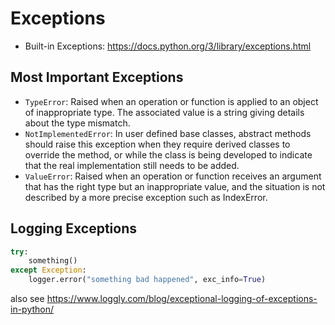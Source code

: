 # Exceptions
- Built-in Exceptions: <https://docs.python.org/3/library/exceptions.html>

## Most Important Exceptions
- `TypeError`: Raised when an operation or function is applied to an
  object of inappropriate type. The associated value is a string
  giving details about the type mismatch.
- `NotImplementedError`: In user defined base classes, abstract
  methods should raise this exception when they require derived
  classes to override the method, or while the class is being
  developed to indicate that the real implementation still needs to be
  added.
- `ValueError`: Raised when an operation or function receives an
  argument that has the right type but an inappropriate value, and the
  situation is not described by a more precise exception such as
  IndexError.

## Logging Exceptions
```python
try:
    something()
except Exception:
    logger.error("something bad happened", exc_info=True)
```

also see <https://www.loggly.com/blog/exceptional-logging-of-exceptions-in-python/>
